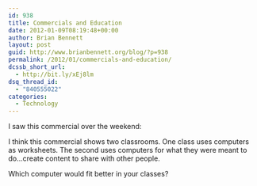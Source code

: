 ```yaml
---
id: 938
title: Commercials and Education
date: 2012-01-09T08:19:48+00:00
author: Brian Bennett
layout: post
guid: http://www.brianbennett.org/blog/?p=938
permalink: /2012/01/commercials-and-education/
dcssb_short_url:
  - http://bit.ly/xEj8lm
dsq_thread_id:
  - "840555022"
categories:
  - Technology
---
```

I saw this commercial over the weekend:

I think this commercial shows two classrooms. One class uses computers as worksheets. The second uses computers for what they were meant to do&#8230;create content to share with other people.

Which computer would fit better in your classes?